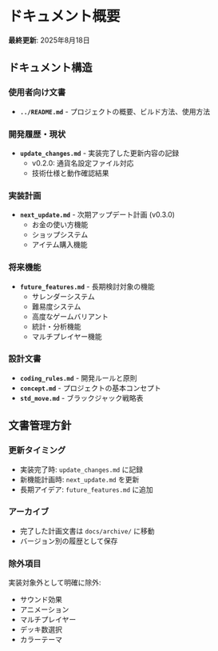 # ドキュメント概要

**最終更新**: 2025年8月18日

## ドキュメント構造

### 使用者向け文書

- **`../README.md`** - プロジェクトの概要、ビルド方法、使用方法

### 開発履歴・現状

- **`update_changes.md`** - 実装完了した更新内容の記録
  - v0.2.0: 通貨名設定ファイル対応
  - 技術仕様と動作確認結果

### 実装計画

- **`next_update.md`** - 次期アップデート計画 (v0.3.0)
  - お金の使い方機能
  - ショップシステム
  - アイテム購入機能

### 将来機能

- **`future_features.md`** - 長期検討対象の機能
  - サレンダーシステム
  - 難易度システム  
  - 高度なゲームバリアント
  - 統計・分析機能
  - マルチプレイヤー機能

### 設計文書

- **`coding_rules.md`** - 開発ルールと原則
- **`concept.md`** - プロジェクトの基本コンセプト
- **`std_move.md`** - ブラックジャック戦略表

## 文書管理方針

### 更新タイミング

- 実装完了時: `update_changes.md` に記録
- 新機能計画時: `next_update.md` を更新
- 長期アイデア: `future_features.md` に追加

### アーカイブ

- 完了した計画文書は `docs/archive/` に移動
- バージョン別の履歴として保存

### 除外項目

実装対象外として明確に除外:

- サウンド効果
- アニメーション  
- マルチプレイヤー
- デッキ数選択
- カラーテーマ
